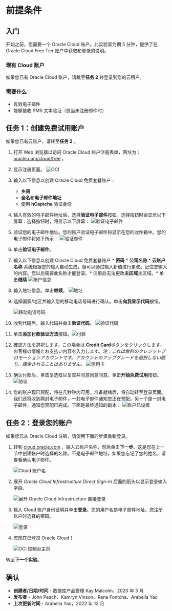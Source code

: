 # 前提条件

## 入门

开始之前，您需要一个 Oracle Cloud 账户。此实验室为期 5 分钟，提供了在 Oracle Cloud Free Tier 账户中获取和登录的说明。

### 现有 Cloud 账户

如果您已有 Oracle Cloud 账户，请跳至**任务 2** 并登录到您的云租户。

### 需要什么

*   有效电子邮件
*   能够接收 SMS 文本验证（仅当未注册邮件时）

## 任务 1：创建免费试用账户

如果您已有云账户，请转至**任务 2** 。

1.  打开 Web 浏览器以访问 Oracle Cloud 账户注册表单，网址为：[oracle.com/cloud/free](https://signup.cloud.oracle.com) 。
    
2.  显示注册页面。 ![OCI](./images/ja-jp-cloud-infrastructure.png " ")
    
3.  输入以下信息以创建 Oracle Cloud 免费套餐账户：
    
    *   **乡间**
    *   **全名**和**电子邮件地址**
    *   使用 **hCaptcha** 验证身份
4.  输入有效的电子邮件地址后，选择**验证电子邮件**按钮。选择按钮时会显示以下屏幕：选择按钮时，将显示以下屏幕： ![验证电子邮件](./images/ja-jp-verify-email.png " ")
    
5.  验证您的电子邮件地址。您的账户验证电子邮件将显示在您的收件箱中。您的电子邮件将如下所示： ![验证邮件](./images/verification-mail.png " ")
    
6.  单击**验证电子邮件**。
    
7.  输入以下信息以创建 Oracle Cloud 免费套餐账户 \* **密码** \* **公司名称** \* **云账户名称** 系统根据您的输入自动生成，但可以通过输入新值进行更改。记住您输入的内容。您以后需要此名称才能登录。\* 注册后无法更改**主区域**主区域。\* 单击**继续** ![账户信息](./images/ja-jp-account-info.png " ")
    
8.  输入地址信息。单击**继续**。 ![地址](./images/ja-jp-free-tier-address.png " ")
    
9.  选择国家/地区并输入您的移动电话号码进行确认。单击**向我显示代码**按钮。
    
    ![移动电话号码](./images/ja-jp-free-tier-address-2.png " ")
    
10.  收到代码后，输入代码并单击**验证代码**。 ![验证代码](./images/ja-jp-free-tier-address-4.png " ")
    
11.  单击**添加付款验证方法**按钮。![付款](./images/ja-jp-free-tier-payment-1.png " ")
    
12.  確認方法を選択します。この場合は **Credit Card**ボタンをクリックします。お客様の情報とお支払い内容を入力します。_注：これは無料のクレジットプロモーションアカウントです。アカウントのアップグレードを選択しない限り、課金されることはありません。_ ![信用卡](./images/ja-jp-free-tier-payment-2.png " ")
    
13.  确认付款后，单击复选框以复查并同意同意同意。单击**开始免费试用**按钮。 ![协议](./images/ja-jp-free-tier-agreement.png " ")
    
14.  您的账户现已预配，将在几秒钟内可用。准备就绪后，将自动转至登录页面。我们还将收到两封电子邮件，一封电子邮件通知您正在预配。另一个是一封电子邮件，通知您预配已完成。下面是最终通知的副本： ![账户已设置](./images/account-provisioned.png " ")
    

## 任务 2：登录您的账户

如果您已从 Oracle Cloud 注销，请使用下面的步骤重新登录。

1.  转到 [cloud.oracle.com](https://cloud.oracle.com) ，输入云账户名称，然后单击**下一步**。这是您在上一节中创建帐户时选择的名称。不是电子邮件地址。如果您忘记了您的姓名，请查看确认电子邮件。
    
    ![Cloud 账户名](./images/ja-jp-cloud-oracle.png " ")
    
2.  展开 _Oracle Cloud Infrastructure Direct Sign-In_ 后面的箭头以显示登录输入字段。
    
    ![展开 Oracle Cloud Infrastructure 直接登录](./images/cloud-login-tenant.png " ")
    
3.  输入 Cloud 账户身份证明并单击**登录**。您的用户名是电子邮件地址。您注册账户时选择的密码。
    
    ![登录](./images/oci-signin.png " ")
    
4.  您现在已登录 Oracle Cloud！
    
    ![OCI 控制台主页](https://oracle-livelabs.github.io/common/images/console/ja-jp-home-page.png " ")
    

转至**下一个实验**。

## 确认

*   **创建者/日期/时间** - 数据库产品管理 Kay Malcolm，2020 年 3 月
*   **发布者** - John Peach、Kamryn Vinson、Rene Fontcha、Arabella Yao
*   **上次更新时间** - Arabella Yao，2022 年 12 月